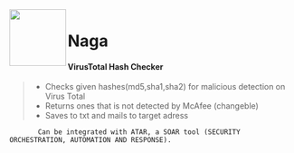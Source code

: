 <img align="left" src="/Resources/vicon.ico" width="100" height="100"> 

# Naga
#### VirusTotal Hash Checker

>- Checks given hashes(md5,sha1,sha2) for malicious detection on Virus Total
>- Returns ones that is not detected by McAfee (changeble)
>- Saves to txt and mails to target adress

           Can be integrated with ATAR, a SOAR tool (SECURITY ORCHESTRATION, AUTOMATION AND RESPONSE).
